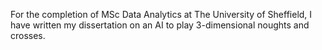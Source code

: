 For the completion of MSc Data Analytics at The University of Sheffield, I have written my dissertation on an AI to play 3-dimensional noughts and crosses. 
